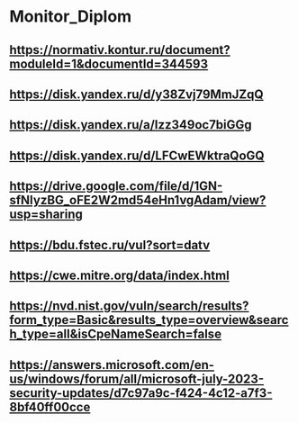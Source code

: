 # Monitor_Diplom

## https://normativ.kontur.ru/document?moduleId=1&documentId=344593

## https://disk.yandex.ru/d/y38Zvj79MmJZqQ

## https://disk.yandex.ru/a/Izz349oc7biGGg

## https://disk.yandex.ru/d/LFCwEWktraQoGQ

## https://drive.google.com/file/d/1GN-sfNIyzBG_oFE2W2md54eHn1vgAdam/view?usp=sharing

## https://bdu.fstec.ru/vul?sort=datv

## https://cwe.mitre.org/data/index.html

## https://nvd.nist.gov/vuln/search/results?form_type=Basic&results_type=overview&search_type=all&isCpeNameSearch=false

## https://answers.microsoft.com/en-us/windows/forum/all/microsoft-july-2023-security-updates/d7c97a9c-f424-4c12-a7f3-8bf40ff00cce
